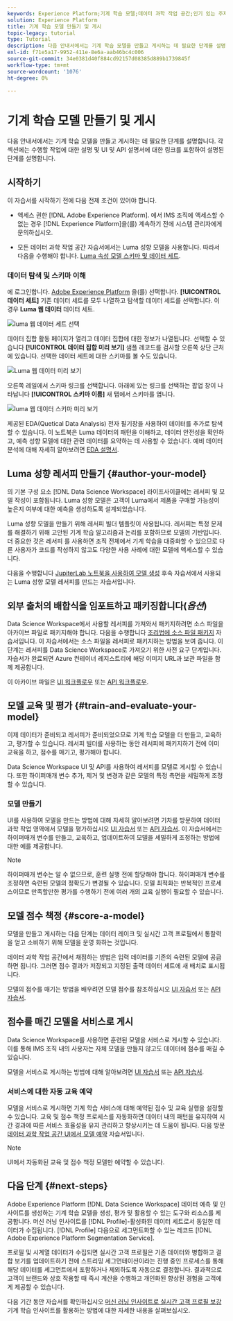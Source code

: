 ```yaml
---
keywords: Experience Platform;기계 학습 모델;데이터 과학 작업 공간;인기 있는 주제;모델 작성 및 게시
solution: Experience Platform
title: 기계 학습 모델 만들기 및 게시
topic-legacy: tutorial
type: Tutorial
description: 다음 안내서에서는 기계 학습 모델을 만들고 게시하는 데 필요한 단계를 설명합니다.
exl-id: f71e5a17-9952-411e-8e6a-aab46bc4c006
source-git-commit: 34e0381d40f884cd92157d08385d889b1739845f
workflow-type: tm+mt
source-wordcount: '1076'
ht-degree: 0%

---
```



# 기계 학습 모델 만들기 및 게시

다음 안내서에서는 기계 학습 모델을 만들고 게시하는 데 필요한 단계를 설명합니다. 각 섹션에는 수행할 작업에 대한 설명 및 UI 및 API 설명서에 대한 링크를 포함하여 설명된 단계를 설명합니다.

## 시작하기

이 자습서를 시작하기 전에 다음 전제 조건이 있어야 합니다.

- 액세스 권한 [!DNL Adobe Experience Platform]. 에서 IMS 조직에 액세스할 수 없는 경우 [!DNL Experience Platform]을(를) 계속하기 전에 시스템 관리자에게 문의하십시오.

- 모든 데이터 과학 작업 공간 자습서에서는 Luma 성향 모델을 사용합니다. 따라서 다음을 수행해야 합니다. [Luma 속성 모델 스키마 및 데이터 세트](./create-luma-data.md).

### 데이터 탐색 및 스키마 이해

에 로그인합니다. [Adobe Experience Platform](https://platform.adobe.com/) 을(를) 선택합니다. **[!UICONTROL 데이터 세트]** 기존 데이터 세트를 모두 나열하고 탐색할 데이터 세트를 선택합니다. 이 경우 **Luma 웹 데이터** 데이터 세트.

![luma 웹 데이터 세트 선택](../images/models-recipes/model-walkthrough/luma-dataset.png)

데이터 집합 활동 페이지가 열리고 데이터 집합에 대한 정보가 나열됩니다. 선택할 수 있습니다 **[!UICONTROL 데이터 집합 미리 보기]** 샘플 레코드를 검사할 오른쪽 상단 근처에 있습니다. 선택한 데이터 세트에 대한 스키마를 볼 수도 있습니다.

![Luma 웹 데이터 미리 보기](../images/models-recipes/model-walkthrough/preview-dataset.png)

오른쪽 레일에서 스키마 링크를 선택합니다. 아래에 있는 링크를 선택하는 팝업 창이 나타납니다 **[!UICONTROL 스키마 이름]** 새 탭에서 스키마를 엽니다.

![luma 웹 데이터 스키마 미리 보기](../images/models-recipes/model-walkthrough/preview-schema.png)

제공된 EDA(Quetical Data Analysis) 전자 필기장을 사용하여 데이터를 추가로 탐색할 수 있습니다. 이 노트북은 Luma 데이터의 패턴을 이해하고, 데이터 안전성을 확인하고, 예측 성향 모델에 대한 관련 데이터를 요약하는 데 사용할 수 있습니다. 예비 데이터 분석에 대해 자세히 알아보려면 [EDA 설명서](../jupyterlab/eda-notebook.md).

## Luma 성향 레서피 만들기 {#author-your-model}

의 기본 구성 요소 [!DNL Data Science Workspace] 라이프사이클에는 레서피 및 모델 작성이 포함됩니다. Luma 성향 모델은 고객이 Luma에서 제품을 구매할 가능성이 높은지 여부에 대한 예측을 생성하도록 설계되었습니다.

Luma 성향 모델을 만들기 위해 레서피 빌더 템플릿이 사용됩니다. 레서피는 특정 문제를 해결하기 위해 고안된 기계 학습 알고리즘과 논리를 포함하므로 모델의 기반입니다. 더 중요한 것은 레서피 를 사용하면 조직 전체에서 기계 학습을 대중화할 수 있으므로 다른 사용자가 코드를 작성하지 않고도 다양한 사용 사례에 대한 모델에 액세스할 수 있습니다.

다음을 수행합니다 [JupiterLab 노트북을 사용하여 모델 생성](../jupyterlab/create-a-model.md) 후속 자습서에서 사용되는 Luma 성향 모델 레서피를 만드는 자습서입니다.

## 외부 출처의 배합식을 임포트하고 패키징합니다(*옵션*)

Data Science Workspace에서 사용할 레서피를 가져와서 패키지하려면 소스 파일을 아카이브 파일로 패키지해야 합니다. 다음을 수행합니다 [조리법에 소스 파일 패키지](./package-source-files-recipe.md) 자습서입니다. 이 자습서에서는 소스 파일을 레서피로 패키지하는 방법을 보여 줍니다. 이 단계는 레서피를 Data Science Workspace로 가져오기 위한 사전 요구 단계입니다. 자습서가 완료되면 Azure 컨테이너 레지스트리에 해당 이미지 URL과 보관 파일을 함께 제공합니다.

이 아카이브 파일은 [UI 워크플로우](./import-packaged-recipe-ui.md) 또는 [API 워크플로우](./import-packaged-recipe-api.md).

## 모델 교육 및 평가 {#train-and-evaluate-your-model}

이제 데이터가 준비되고 레서피가 준비되었으므로 기계 학습 모델을 더 만들고, 교육하고, 평가할 수 있습니다. 레서피 빌더를 사용하는 동안 레서피에 패키지하기 전에 이미 교육을 하고, 점수를 매기고, 평가해야 합니다.

Data Science Workspace UI 및 API를 사용하여 레서피를 모델로 게시할 수 있습니다. 또한 하이퍼매개 변수 추가, 제거 및 변경과 같은 모델의 특정 측면을 세밀하게 조정할 수 있습니다.

### 모델 만들기

UI를 사용하여 모델을 만드는 방법에 대해 자세히 알아보려면 기차를 방문하여 데이터 과학 작업 영역에서 모델을 평가하십시오 [UI 자습서](./train-evaluate-model-ui.md) 또는 [API 자습서](./train-evaluate-model-api.md). 이 자습서에서는 하이퍼매개 변수를 만들고, 교육하고, 업데이트하여 모델을 세밀하게 조정하는 방법에 대한 예를 제공합니다.

>[!NOTE]
>
> 하이퍼매개 변수는 알 수 없으므로, 훈련 실행 전에 할당해야 합니다. 하이퍼매개 변수를 조정하면 숙련된 모델의 정확도가 변경될 수 있습니다. 모델 최적화는 반복적인 프로세스이므로 만족할만한 평가를 수행하기 전에 여러 개의 교육 실행이 필요할 수 있습니다.

## 모델 점수 책정 {#score-a-model}

모델을 만들고 게시하는 다음 단계는 데이터 레이크 및 실시간 고객 프로필에서 통찰력을 얻고 소비하기 위해 모델을 운영 화하는 것입니다.

데이터 과학 작업 공간에서 채점하는 방법은 입력 데이터를 기존의 숙련된 모델에 공급하면 됩니다. 그러면 점수 결과가 저장되고 지정된 출력 데이터 세트에 새 배치로 표시됩니다.

모델의 점수를 매기는 방법을 배우려면 모델 점수를 참조하십시오 [UI 자습서](./score-model-ui.md) 또는 [API 자습서](./score-model-api.md).

## 점수를 매긴 모델을 서비스로 게시

Data Science Workspace를 사용하면 훈련된 모델을 서비스로 게시할 수 있습니다. 이를 통해 IMS 조직 내의 사용자는 자체 모델을 만들지 않고도 데이터에 점수를 매길 수 있습니다.

모델을 서비스로 게시하는 방법에 대해 알아보려면 [UI 자습서](./publish-model-service-ui.md) 또는 [API 자습서](./publish-model-service-api.md).

### 서비스에 대한 자동 교육 예약

모델을 서비스로 게시하면 기계 학습 서비스에 대해 예약된 점수 및 교육 실행을 설정할 수 있습니다. 교육 및 점수 책정 프로세스를 자동화하면 데이터 내의 패턴을 유지하여 시간 경과에 따른 서비스 효율성을 유지 관리하고 향상시키는 데 도움이 됩니다. 다음 방문 [데이터 과학 작업 공간 UI에서 모델 예약](./schedule-models-ui.md) 자습서입니다.

>[!NOTE]
>
> UI에서 자동화된 교육 및 점수 책정 모델만 예약할 수 있습니다.

## 다음 단계 {#next-steps}

Adobe Experience Platform [!DNL Data Science Workspace] 데이터 예측 및 인사이트를 생성하는 기계 학습 모델을 생성, 평가 및 활용할 수 있는 도구와 리소스를 제공합니다. 머신 러닝 인사이트를 [!DNL Profile]-활성화된 데이터 세트로서 동일한 데이터가 수집됩니다. [!DNL Profile] 다음으로 세그먼트화할 수 있는 레코드 [!DNL Adobe Experience Platform Segmentation Service].

프로필 및 시계열 데이터가 수집되면 실시간 고객 프로필은 기존 데이터와 병합하고 결합 보기를 업데이트하기 전에 스트리밍 세그먼테이션이라는 진행 중인 프로세스를 통해 해당 데이터를 세그먼트에서 포함하거나 제외하도록 자동으로 결정합니다. 결과적으로 고객이 브랜드와 상호 작용할 때 즉시 계산을 수행하고 개인화된 향상된 경험을 고객에게 제공할 수 있습니다.

다음 기간 동안 자습서를 확인하십시오 [머신 러닝 인사이트로 실시간 고객 프로필 보강](./enrich-profile.md) 기계 학습 인사이트를 활용하는 방법에 대한 자세한 내용을 살펴보십시오.
